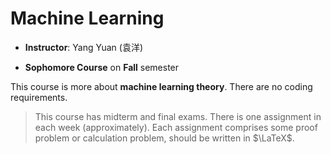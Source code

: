 # Machine Learning

- **Instructor**: Yang Yuan (袁洋)

- **Sophomore Course** on **Fall** semester

This course is more about **machine learning theory**. There are no coding requirements.     
> This course has midterm and final exams.
> There is one assignment in each week (approximately). Each assignment comprises some proof problem or calculation problem, should be written in $\LaTeX$.